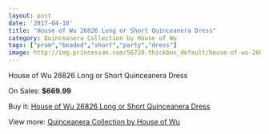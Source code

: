 ```yaml
---
layout: post
date: '2017-04-10'
title: "House of Wu 26826 Long or Short Quinceanera Dress"
category: Quinceanera Collection by House of Wu
tags: ["prom","beaded","short","party","dress"]
image: http://img.princessan.com/56720-thickbox_default/house-of-wu-26826-long-or-short-quinceanera-dress.jpg
---
```

House of Wu 26826 Long or Short Quinceanera Dress

On Sales: **$669.99**
<a href="https://www.princessan.com/en/quinceanera-collection-by-house-of-wu/25259-house-of-wu-26826-long-or-short-quinceanera-dress.html"><amp-img layout="responsive" width="600" height="600" src="//img.princessan.com/56720-thickbox_default/house-of-wu-26826-long-or-short-quinceanera-dress.jpg" alt="House of Wu 26826 Long or Short Quinceanera Dress 0" /></a>
<a href="https://www.princessan.com/en/quinceanera-collection-by-house-of-wu/25259-house-of-wu-26826-long-or-short-quinceanera-dress.html"><amp-img layout="responsive" width="600" height="600" src="//img.princessan.com/56723-thickbox_default/house-of-wu-26826-long-or-short-quinceanera-dress.jpg" alt="House of Wu 26826 Long or Short Quinceanera Dress 1" /></a>
<a href="https://www.princessan.com/en/quinceanera-collection-by-house-of-wu/25259-house-of-wu-26826-long-or-short-quinceanera-dress.html"><amp-img layout="responsive" width="600" height="600" src="//img.princessan.com/56722-thickbox_default/house-of-wu-26826-long-or-short-quinceanera-dress.jpg" alt="House of Wu 26826 Long or Short Quinceanera Dress 2" /></a>
<a href="https://www.princessan.com/en/quinceanera-collection-by-house-of-wu/25259-house-of-wu-26826-long-or-short-quinceanera-dress.html"><amp-img layout="responsive" width="600" height="600" src="//img.princessan.com/56721-thickbox_default/house-of-wu-26826-long-or-short-quinceanera-dress.jpg" alt="House of Wu 26826 Long or Short Quinceanera Dress 3" /></a>

Buy it: [House of Wu 26826 Long or Short Quinceanera Dress](https://www.princessan.com/en/quinceanera-collection-by-house-of-wu/25259-house-of-wu-26826-long-or-short-quinceanera-dress.html "House of Wu 26826 Long or Short Quinceanera Dress")

View more: [Quinceanera Collection by House of Wu](https://www.princessan.com/en/52-quinceanera-collection-by-house-of-wu "Quinceanera Collection by House of Wu")